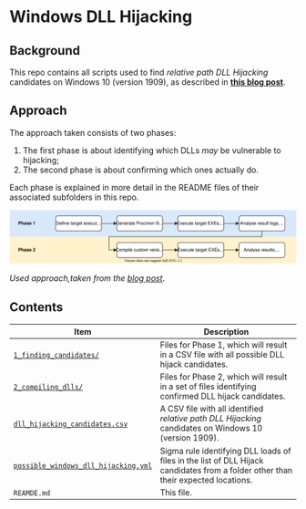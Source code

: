 # Windows DLL Hijacking

## Background
This repo contains all scripts used to find _relative path DLL Hijacking_ candidates on Windows 10 (version 1909), as described in **[this blog post](https://wietze.github.io/blog/hijacking-dlls-in-windows)**. 

## Approach
The approach taken consists of two phases: 
1. The first phase is about identifying which DLLs _may_ be vulnerable to hijacking; 
2. The second phase is about confirming which ones actually do.

Each phase is explained in more detail in the README files of their associated subfolders in this repo. 

![Used approach, taken from the blog post.](approach.svg)

_Used approach,taken from the [blog post]((https://wietze.github.io/blog/hijacking-dlls-in-windows))_.


## Contents
| Item | Description |
| ---- | ----------- |
| [`1_finding_candidates/`](/1_finding_candidates/) | Files for Phase 1, which will result in a CSV file with all possible DLL hijack candidates. |
| [`2_compiling_dlls/`](/2_compiling_dlls/) | Files for Phase 2, which will result in a set of files identifying confirmed DLL hijack candidates. |
| [`dll_hijacking_candidates.csv`](/dll_hijacking_candidates.csv) | A CSV file with all identified _relative path DLL Hijacking_ candidates on Windows 10 (version 1909). |
| [`possible_windows_dll_hijacking.yml`](/possible_windows_dll_hijacking.yml) | Sigma rule identifying DLL loads of files in the list of DLL Hijack candidates from a folder other than their expected locations. |
| `REAMDE.md` | This file. |
